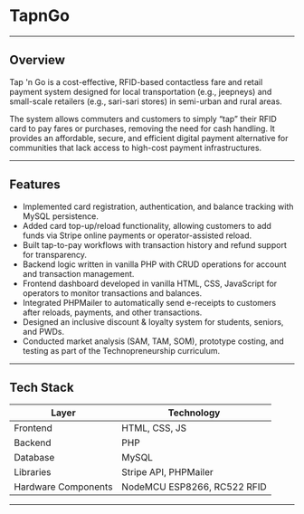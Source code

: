 # TapnGo

---

## Overview

Tap 'n Go is a cost-effective, RFID-based contactless fare and retail payment system designed for local transportation (e.g., jeepneys) and small-scale retailers (e.g., sari-sari stores) in semi-urban and rural areas.

The system allows commuters and customers to simply “tap” their RFID card to pay fares or purchases, removing the need for cash handling. It provides an affordable, secure, and efficient digital payment alternative for communities that lack access to high-cost payment infrastructures.

---

## Features

- Implemented card registration, authentication, and balance tracking with MySQL persistence.
- Added card top-up/reload functionality, allowing customers to add funds via Stripe online payments or operator-assisted reload.
- Built tap-to-pay workflows with transaction history and refund support for transparency.
- Backend logic written in vanilla PHP with CRUD operations for account and transaction management.
- Frontend dashboard developed in vanilla HTML, CSS, JavaScript for operators to monitor transactions and balances.
- Integrated PHPMailer to automatically send e-receipts to customers after reloads, payments, and other transactions.
- Designed an inclusive discount & loyalty system for students, seniors, and PWDs.
- Conducted market analysis (SAM, TAM, SOM), prototype costing, and testing as part of the Technopreneurship curriculum.


---

## Tech Stack

| Layer | Technology |
|---|---|
| Frontend | HTML, CSS, JS |
| Backend | PHP |
| Database | MySQL |
| Libraries | Stripe API, PHPMailer |
| Hardware Components | NodeMCU ESP8266, RC522 RFID |

---

